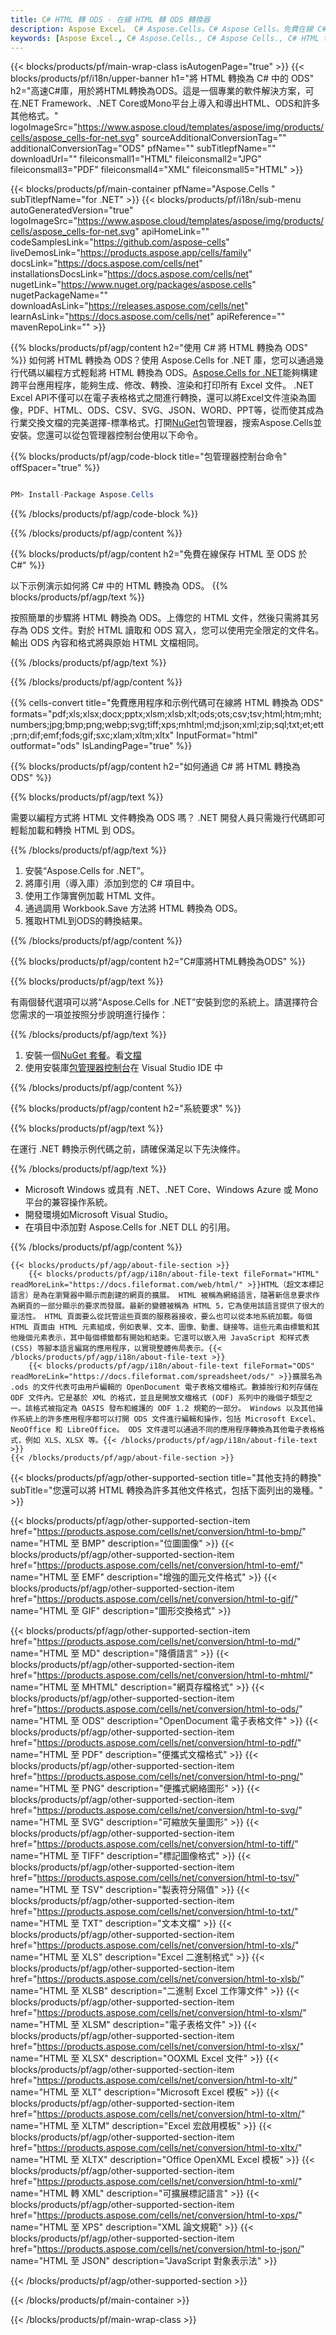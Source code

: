 ```yaml
---
title: C# HTML 轉 ODS - 在線 HTML 轉 ODS 轉換器
description: Aspose Excel。 C# Aspose.Cells。C# Aspose Cells。免費在線 C# 將 HTML 轉換為 ODS 保存格式。 C# HTML 到 ODS 格式。將 HTML 保存為 ODS C#。
keywords: [Aspose Excel., C# Aspose.Cells., C# Aspose Cells., C# HTML to ODS saveformat., Free Online HTML to ODS C#., C# Convert HTML to ODS]
---
```

{{< blocks/products/pf/main-wrap-class isAutogenPage="true" >}}
{{< blocks/products/pf/i18n/upper-banner h1="將 HTML 轉換為 C# 中的 ODS" h2="高速C#庫，用於將HTML轉換為ODS。這是一個專業的軟件解決方案，可在.NET Framework、.NET Core或Mono平台上導入和導出HTML、ODS和許多其他格式。" logoImageSrc="https://www.aspose.cloud/templates/aspose/img/products/cells/aspose_cells-for-net.svg" sourceAdditionalConversionTag="" additionalConversionTag="ODS" pfName="" subTitlepfName="" downloadUrl="" fileiconsmall1="HTML" fileiconsmall2="JPG" fileiconsmall3="PDF" fileiconsmall4="XML" fileiconsmall5="HTML" >}}

{{< blocks/products/pf/main-container pfName="Aspose.Cells " subTitlepfName="for .NET" >}}
{{< blocks/products/pf/i18n/sub-menu autoGeneratedVersion="true" logoImageSrc="https://www.aspose.cloud/templates/aspose/img/products/cells/aspose_cells-for-net.svg" apiHomeLink="" codeSamplesLink="https://github.com/aspose-cells" liveDemosLink="https://products.aspose.app/cells/family" docsLink="https://docs.aspose.com/cells/net" installationsDocsLink="https://docs.aspose.com/cells/net" nugetLink="https://www.nuget.org/packages/aspose.cells" nugetPackageName="" downloadAsLink="https://releases.aspose.com/cells/net" learnAsLink="https://docs.aspose.com/cells/net" apiReference="" mavenRepoLink="" >}}

{{% blocks/products/pf/agp/content h2="使用 C# 將 HTML 轉換為 ODS" %}}
如何將 HTML 轉換為 ODS？使用 Aspose.Cells for .NET 庫，您可以通過幾行代碼以編程方式輕鬆將 HTML 轉換為 ODS。[Aspose.Cells for .NET](https://products.aspose.com/cells/net)能夠構建跨平台應用程序，能夠生成、修改、轉換、渲染和打印所有 Excel 文件。 .NET Excel API不僅可以在電子表格格式之間進行轉換，還可以將Excel文件渲染為圖像，PDF、HTML、ODS、CSV、SVG、JSON、WORD、PPT等，從而使其成為行業交換文檔的完美選擇-標準格式。打開[NuGet](https://www.nuget.org/packages/aspose.cells)包管理器，搜索Aspose.Cells並安裝。您還可以從包管理器控制台使用以下命令。

{{% blocks/products/pf/agp/code-block title="包管理器控制台命令" offSpacer="true" %}}

```cs

PM> Install-Package Aspose.Cells

```

{{% /blocks/products/pf/agp/code-block %}}

{{% /blocks/products/pf/agp/content %}}

{{% blocks/products/pf/agp/content h2="免費在線保存 HTML 至 ODS 於 C#" %}}

以下示例演示如何將 C# 中的 HTML 轉換為 ODS。
{{% blocks/products/pf/agp/text %}}

按照簡單的步驟將 HTML 轉換為 ODS。上傳您的 HTML 文件，然後只需將其另存為 ODS 文件。對於 HTML 讀取和 ODS 寫入，您可以使用完全限定的文件名。輸出 ODS 內容和格式將與原始 HTML 文檔相同。

{{% /blocks/products/pf/agp/text %}}

{{% /blocks/products/pf/agp/content %}}

{{% cells-convert title="免費應用程序和示例代碼可在線將 HTML 轉換為 ODS" formats="pdf;xls;xlsx;docx;pptx;xlsm;xlsb;xlt;ods;ots;csv;tsv;html;htm;mht;numbers;jpg;bmp;png;webp;svg;tiff;xps;mhtml;md;json;xml;zip;sql;txt;et;ett;prn;dif;emf;fods;gif;sxc;xlam;xltm;xltx" InputFormat="html" outformat="ods" IsLandingPage="true" %}}

{{% blocks/products/pf/agp/content h2="如何通過 C# 將 HTML 轉換為 ODS" %}}

{{% blocks/products/pf/agp/text %}}

需要以編程方式將 HTML 文件轉換為 ODS 嗎？ .NET 開發人員只需幾行代碼即可輕鬆加載和轉換 HTML 到 ODS。

{{% /blocks/products/pf/agp/text %}}

1. 安裝“Aspose.Cells for .NET”。
1. 將庫引用（導入庫）添加到您的 C# 項目中。
1. 使用工作簿實例加載 HTML 文件。
1. 通過調用 Workbook.Save 方法將 HTML 轉換為 ODS。
1. 獲取HTML到ODS的轉換結果。

{{% /blocks/products/pf/agp/content %}}

{{% blocks/products/pf/agp/content h2="C#庫將HTML轉換為ODS" %}}

{{% blocks/products/pf/agp/text %}}

有兩個替代選項可以將“Aspose.Cells for .NET”安裝到您的系統上。請選擇符合您需求的一項並按照分步說明進行操作：

{{% /blocks/products/pf/agp/text %}}

1. 安裝一個[NuGet 套餐](https://www.nuget.org/packages/Aspose.Cells/)。看[文檔](https://docs.aspose.com/cells/net/installation/#install-asposecells-for-net-through-nuget)
1. 使用安裝庫[包管理器控制台](https://docs.aspose.com/cells/net/installation/#install-asposecells-using-the-package-manager-console)在 Visual Studio IDE 中

{{% /blocks/products/pf/agp/content %}}

{{% blocks/products/pf/agp/content h2="系統要求" %}}

{{% blocks/products/pf/agp/text %}}

在運行 .NET 轉換示例代碼之前，請確保滿足以下先決條件。

{{% /blocks/products/pf/agp/text %}}

-  Microsoft Windows 或具有 .NET、.NET Core、Windows Azure 或 Mono 平台的兼容操作系統。
- 開發環境如Microsoft Visual Studio。
- 在項目中添加對 Aspose.Cells for .NET DLL 的引用。

{{% /blocks/products/pf/agp/content %}}

<!-- aboutfile Starts -->
    {{< blocks/products/pf/agp/about-file-section >}}
        {{< blocks/products/pf/agp/i18n/about-file-text fileFormat="HTML" readMoreLink="https://docs.fileformat.com/web/html/" >}}HTML（超文本標記語言）是為在瀏覽器中顯示而創建的網頁的擴展。 HTML 被稱為網絡語言，隨著新信息要求作為網頁的一部分顯示的要求而發展。最新的變體被稱為 HTML 5，它為使用該語言提供了很大的靈活性。 HTML 頁面要么從託管這些頁面的服務器接收，要么也可以從本地系統加載。每個 HTML 頁面由 HTML 元素組成，例如表單、文本、圖像、動畫、鏈接等。這些元素由標籤和其他幾個元素表示，其中每個標籤都有開始和結束。它還可以嵌入用 JavaScript 和样式表 (CSS) 等腳本語言編寫的應用程序，以實現整體佈局表示。{{< /blocks/products/pf/agp/i18n/about-file-text >}}
        {{< blocks/products/pf/agp/i18n/about-file-text fileFormat="ODS" readMoreLink="https://docs.fileformat.com/spreadsheet/ods/" >}}擴展名為 .ods 的文件代表可由用戶編輯的 OpenDocument 電子表格文檔格式。數據按行和列存儲在 ODF 文件內。它是基於 XML 的格式，並且是開放文檔格式 (ODF) 系列中的幾個子類型之一。該格式被指定為 OASIS 發布和維護的 ODF 1.2 規範的一部分。 Windows 以及其他操作系統上的許多應用程序都可以打開 ODS 文件進行編輯和操作，包括 Microsoft Excel、NeoOffice 和 LibreOffice。 ODS 文件還可以通過不同的應用程序轉換為其他電子表格格式，例如 XLS、XLSX 等。{{< /blocks/products/pf/agp/i18n/about-file-text >}}
    {{< /blocks/products/pf/agp/about-file-section >}}
<!-- aboutfile Ends -->

{{< blocks/products/pf/agp/other-supported-section title="其他支持的轉換" subTitle="您還可以將 HTML 轉換為許多其他文件格式，包括下面列出的幾種。" >}}

{{< blocks/products/pf/agp/other-supported-section-item href="https://products.aspose.com/cells/net/conversion/html-to-bmp/" name="HTML 至 BMP" description="位圖圖像" >}}
{{< blocks/products/pf/agp/other-supported-section-item href="https://products.aspose.com/cells/net/conversion/html-to-emf/" name="HTML 至 EMF" description="增強的圖元文件格式" >}}
{{< blocks/products/pf/agp/other-supported-section-item href="https://products.aspose.com/cells/net/conversion/html-to-gif/" name="HTML 至 GIF" description="圖形交換格式" >}}

{{< blocks/products/pf/agp/other-supported-section-item href="https://products.aspose.com/cells/net/conversion/html-to-md/" name="HTML 至 MD" description="降價語言" >}}
{{< blocks/products/pf/agp/other-supported-section-item href="https://products.aspose.com/cells/net/conversion/html-to-mhtml/" name="HTML 至 MHTML" description="網頁存檔格式" >}}
{{< blocks/products/pf/agp/other-supported-section-item href="https://products.aspose.com/cells/net/conversion/html-to-ods/" name="HTML 至 ODS" description="OpenDocument 電子表格文件" >}}
{{< blocks/products/pf/agp/other-supported-section-item href="https://products.aspose.com/cells/net/conversion/html-to-pdf/" name="HTML 至 PDF" description="便攜式文檔格式" >}}
{{< blocks/products/pf/agp/other-supported-section-item href="https://products.aspose.com/cells/net/conversion/html-to-png/" name="HTML 至 PNG" description="便攜式網絡圖形" >}}
{{< blocks/products/pf/agp/other-supported-section-item href="https://products.aspose.com/cells/net/conversion/html-to-svg/" name="HTML 至 SVG" description="可縮放矢量圖形" >}}
{{< blocks/products/pf/agp/other-supported-section-item href="https://products.aspose.com/cells/net/conversion/html-to-tiff/" name="HTML 至 TIFF" description="標記圖像格式" >}}
{{< blocks/products/pf/agp/other-supported-section-item href="https://products.aspose.com/cells/net/conversion/html-to-tsv/" name="HTML 至 TSV" description="製表符分隔值" >}}
{{< blocks/products/pf/agp/other-supported-section-item href="https://products.aspose.com/cells/net/conversion/html-to-txt/" name="HTML 至 TXT" description="文本文檔" >}}
{{< blocks/products/pf/agp/other-supported-section-item href="https://products.aspose.com/cells/net/conversion/html-to-xls/" name="HTML 至 XLS" description="Excel 二進制格式" >}}
{{< blocks/products/pf/agp/other-supported-section-item href="https://products.aspose.com/cells/net/conversion/html-to-xlsb/" name="HTML 至 XLSB" description="二進制 Excel 工作簿文件" >}}
{{< blocks/products/pf/agp/other-supported-section-item href="https://products.aspose.com/cells/net/conversion/html-to-xlsm/" name="HTML 至 XLSM" description="電子表格文件" >}}
{{< blocks/products/pf/agp/other-supported-section-item href="https://products.aspose.com/cells/net/conversion/html-to-xlsx/" name="HTML 至 XLSX" description="OOXML Excel 文件" >}}
{{< blocks/products/pf/agp/other-supported-section-item href="https://products.aspose.com/cells/net/conversion/html-to-xlt/" name="HTML 至 XLT" description="Microsoft Excel 模板" >}}
{{< blocks/products/pf/agp/other-supported-section-item href="https://products.aspose.com/cells/net/conversion/html-to-xltm/" name="HTML 至 XLTM" description="Excel 宏啟用模板" >}}
{{< blocks/products/pf/agp/other-supported-section-item href="https://products.aspose.com/cells/net/conversion/html-to-xltx/" name="HTML 至 XLTX" description="Office OpenXML Excel 模板" >}}
{{< blocks/products/pf/agp/other-supported-section-item href="https://products.aspose.com/cells/net/conversion/html-to-xml/" name="HTML 轉 XML" description="可擴展標記語言" >}}
{{< blocks/products/pf/agp/other-supported-section-item href="https://products.aspose.com/cells/net/conversion/html-to-xps/" name="HTML 至 XPS" description="XML 論文規範" >}}
{{< blocks/products/pf/agp/other-supported-section-item href="https://products.aspose.com/cells/net/conversion/html-to-json/" name="HTML 至 JSON" description="JavaScript 對象表示法" >}}

{{< /blocks/products/pf/agp/other-supported-section >}}

{{< /blocks/products/pf/main-container >}}
    
{{< /blocks/products/pf/main-wrap-class >}}
